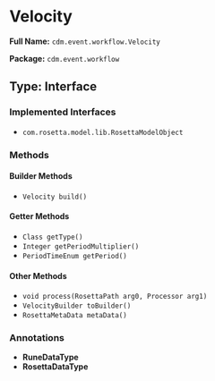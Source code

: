# Velocity

**Full Name:** `cdm.event.workflow.Velocity`

**Package:** `cdm.event.workflow`

## Type: Interface

### Implemented Interfaces

- `com.rosetta.model.lib.RosettaModelObject`

### Methods

#### Builder Methods

- `Velocity build()`

#### Getter Methods

- `Class getType()`
- `Integer getPeriodMultiplier()`
- `PeriodTimeEnum getPeriod()`

#### Other Methods

- `void process(RosettaPath arg0, Processor arg1)`
- `VelocityBuilder toBuilder()`
- `RosettaMetaData metaData()`

### Annotations

- **RuneDataType**
- **RosettaDataType**


